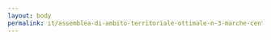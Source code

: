 ```yaml
---
layout: body
permalink: it/assemblea-di-ambito-territoriale-ottimale-n-3-marche-centro-macerata/
---
```


